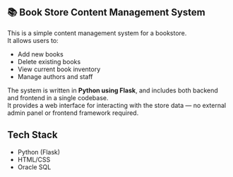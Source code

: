 ## 📚 Book Store Content Management System

This is a simple content management system for a bookstore.  
It allows users to:

-  Add new books
-  Delete existing books
-  View current book inventory
-  Manage authors and staff

The system is written in **Python using Flask**, and includes both backend and frontend in a single codebase.  
It provides a web interface for interacting with the store data — no external admin panel or frontend framework required.

## Tech Stack

- Python (Flask)
- HTML/CSS 
- Oracle SQL 
